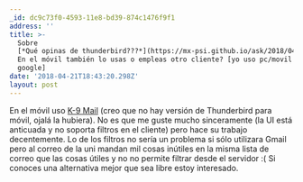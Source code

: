 ```yaml
---
_id: dc9c73f0-4593-11e8-bd39-874c1476f9f1
address: ''
title: >-
  Sobre
  [*Qué opinas de thunderbird???*](https://mx-psi.github.io/ask/2018/04/20/42a5adb0-4440-11e8-9893-8f53663f370c)
  En el móvil también lo usas o empleas otro cliente? [yo uso pc/movil inbox de
  google]
date: '2018-04-21T18:43:20.298Z'
layout: post
---
```


En el móvil uso [K-9 Mail](https://k9mail.github.io/) (creo que no hay versión de Thunderbird para móvil, ojalá la hubiera).
No es que me guste mucho sinceramente (la UI está anticuada y no soporta filtros en el cliente) pero hace su trabajo decentemente.
Lo de los filtros no sería un problema si sólo utilizara Gmail pero al correo de la uni mandan mil cosas inútiles en la misma lista de correo que las cosas útiles y no no permite filtrar desde el servidor :( Si conoces una alternativa mejor que sea libre estoy interesado.
